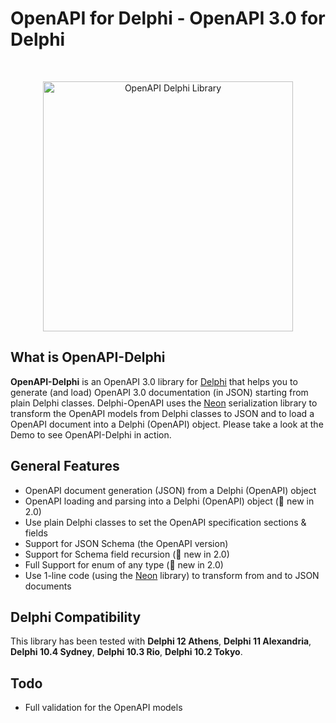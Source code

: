 # OpenAPI for Delphi - OpenAPI 3.0 for Delphi

<br />

<p align="center">
  <img src="https://github.com/paolo-rossi/OpenAPI-Delphi/blob/master/openapi-delphi.png" alt="OpenAPI Delphi Library" width="400" />
</p>

## What is OpenAPI-Delphi

**OpenAPI-Delphi** is an OpenAPI 3.0 library for [Delphi](https://www.embarcadero.com/products/delphi) that helps you to generate (and load) OpenAPI 3.0 documentation (in JSON) starting from plain Delphi classes. Delphi-OpenAPI uses the [Neon](https://github.com/paolo-rossi/delphi-neon) serialization library to transform the OpenAPI models from Delphi classes to JSON and to load a OpenAPI document into a Delphi (OpenAPI) object. Please take a look at the Demo to see OpenAPI-Delphi in action.

## General Features

- OpenAPI document generation (JSON) from a Delphi (OpenAPI) object 
- OpenAPI loading and parsing into a Delphi (OpenAPI) object (:star2: new in 2.0)
- Use plain Delphi classes to set the OpenAPI specification sections & fields
- Support for JSON Schema (the OpenAPI version)
- Support for Schema field recursion (:star2: new in 2.0)
- Full Support for enum of any type (:star2: new in 2.0)
- Use 1-line code (using the [Neon](https://github.com/paolo-rossi/delphi-neon) library) to transform from and to JSON documents

## Delphi Compatibility
This library has been tested with **Delphi 12 Athens**, **Delphi 11 Alexandria**, **Delphi 10.4 Sydney**, **Delphi 10.3 Rio**, **Delphi 10.2 Tokyo**.


## Todo
- Full validation for the OpenAPI models

